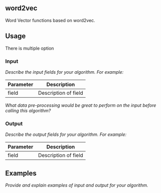 ## word2vec

Word Vector functions based on word2vec.

## Usage

There is multiple option

### Input

_Describe the input fields for your algorithm. For example:_

| Parameter | Description |
| --------- | ----------- |
| field     | Description of field |

_What data pre-processing would be great to perform on the input before calling this algorithm?_

### Output

_Describe the output fields for your algorithm. For example:_

| Parameter | Description |
| --------- | ----------- |
| field     | Description of field |

## Examples

_Provide and explain examples of input and output for your algorithm._

